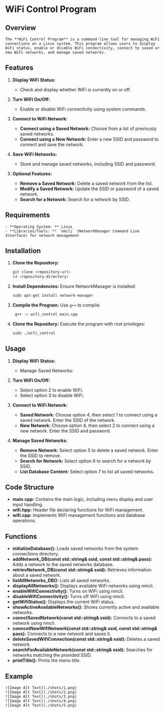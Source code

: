 # WiFi Control Program

## Overview

    The **WiFi Control Program** is a command-line tool for managing WiFi connections on a Linux system. This program allows users to display WiFi status, enable or disable WiFi connectivity, connect to saved or new WiFi networks, and manage saved networks.

## Features

1. **Display WiFi Status:**
   - Check and display whether WiFi is currently on or off.

2. **Turn WiFi On/Off:**
   - Enable or disable WiFi connectivity using system commands.

3. **Connect to WiFi Network:**
   - **Connect using a Saved Network:** Choose from a list of previously saved networks.
   - **Connect using a New Network:** Enter a new SSID and password to connect and save the network.

4. **Save WiFi Networks:**
   - Store and manage saved networks, including SSID and password.

5. **Optional Features:**
   - **Remove a Saved Network:** Delete a saved network from the list.
   - **Modify a Saved Network:** Update the SSID or password of a saved network.
   - **Search for a Network:** Search for a network by SSID.

## Requirements
    - **Operating System: ** Linux
    - **Libraries/Tools: ** `nmcli` (NetworkManager Command Line Interface) for network management

## Installation

1. **Clone the Repository:**

   ```bash
   git clone <repository-url>
   cd <repository-directory>

2. **Install Dependencies:**
    Ensure NetworkManager is installed:
   ```bash
   sudo apt-get install network-manager

3. **Compile the Program:**
   Use `g++` to compile:
   ```bash
    g++ -o wifi_control main.cpp

1. **Clone the Repository:**
    Execute the program with root privileges:
   ```bash
   sudo ./wifi_control

## Usage

1. **Display WiFi Status:**
    - Manage Saved Networks:

2. **Turn WiFi On/Off:**
    - Select option 2 to enable WiFi.
    - Select option 3 to disable WiFi.

3. **Connect to WiFi Network:**
    - **Saved Network:** Choose option 4, then select 1 to connect using a saved network. Enter the SSID of the network.
    - **New Network:** Choose option 4, then select 2 to connect using a new network. Enter the SSID and password.

4. **Manage Saved Networks:**
    - **Remove Network:** Select option 5 to delete a saved network. Enter the SSID to remove.
    - **Search for Network:** Select option 6 to search for a network by SSID.
    - **List Database Content:** Select option 7 to list all saved networks.

## Code Structure
- **main.cpp:** Contains the main logic, including menu display and user input handling.
- **wifi.hpp:** Header file declaring functions for WiFi management.
- **wifi.cpp:** Implements WiFi management functions and database operations.

## Functions
- **initializeDatabase():** Loads saved networks from the system connections directory.
- **addNetwork_DB(const std::string& ssid, const std::string& pass):** Adds a network to the saved networks database.
- **retrievNetwork_DB(const std::string& ssid):** Retrieves information about a saved network.
- **listAllNetworks_DB():** Lists all saved networks.
- **displayAllNetworks():** Displays available WiFi networks using nmcli.
- **enableWifiConnectivity():** Turns on WiFi using nmcli.
- **disableWifiConnectivity():** Turns off WiFi using nmcli.
- **getWifiStatus():** Displays the current WiFi status.
- **showActiveAvailableNetworks():** Shows currently active and available networks.
- **connctSavedNetwork(const std::string& ssid):** Connects to a saved network using nmcli.
- **conncetNewWifiNetwork(const std::string& ssid, const std::string& pass):** Connects to a new network and saves it.
- **deleteSavedWifiConnection(const std::string& ssid):** Deletes a saved network.
- **searchForAvailableNetwork(const std::string& ssid):** Searches for networks matching the provided SSID.
- **printTitle():** Prints the menu title.

## Example
    ![Image Alt Text](./shots/1.png)
    ![Image Alt Text](./shots/2.png)
    ![Image Alt Text](./shots/3.png)
    ![Image Alt Text](./shots/4.png)
    ![Image Alt Text](./shots/5.png)